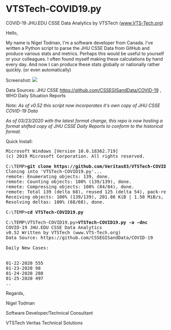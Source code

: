 # VTSTech-COVID19.py
 COVID-19 JHU.EDU CSSE Data Analytics by VTSTech (www.VTS-Tech.org) 

Hello,

My name is Nigel Todman, I'm a software developer from Canada. I've written a Python script to parse the JHU CSSE Data from GitHub and produce various stats and metrics. Perhaps this would be useful to yourself or your colleagues. I often found myself making these calculations by hand every day. And now I can produce these stats globally or nationally rather quickly. (or even automatically)

Screenshot: <img src="https://i.gyazo.com/49e85c5955e71c01daf9071348d32404.png">

Data Sources: JHU CSSE https://github.com/CSSEGISandData/COVID-19 , WHO Daily Situation Reports

<i>Note: As of v0.52 this script now incorporates it's own copy of JHU CSSE COVID-19 Data

As of 03/23/2020 with the latest format change, this repo is now hosting a format shifted copy of JHU CSSE Daily Reports to conform to the historical format.</i>

Quick Install:

<pre>
Microsoft Windows [Version 10.0.18362.719]
(c) 2019 Microsoft Corporation. All rights reserved.

C:\TEMP><b>git clone https://github.com/Veritas83/VTSTech-COVID19.py</b>
Cloning into 'VTSTech-COVID19.py'...
remote: Enumerating objects: 139, done.
remote: Counting objects: 100% (139/139), done.
remote: Compressing objects: 100% (84/84), done.
remote: Total 139 (delta 68), reused 125 (delta 54), pack-reused 0
Receiving objects: 100% (139/139), 201.86 KiB | 1.58 MiB/s, done.
Resolving deltas: 100% (68/68), done.

C:\TEMP><b>cd VTSTech-COVID19.py</b>

C:\TEMP\VTSTech-COVID19.py><b>VTSTech-COVID19.py -a -dnc</b>
COVID-19 JHU.EDU CSSE Data Analytics
v0.52 Written by VTSTech (www.VTS-Tech.org)
Data Source: https://github.com/CSSEGISandData/COVID-19

Daily New Cases:


01-22-2020 555
01-23-2020 98
01-24-2020 288
01-25-2020 497
..
</pre>

Regards,

Nigel Todman

Software Developer/Technical Consultant

VTSTech Veritas Technical Solutions
